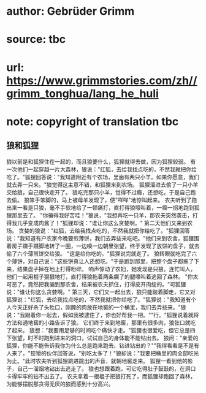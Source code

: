 # author: Gebrüder Grimm
# source: tbc
# url: https://www.grimmstories.com/zh//grimm_tonghua/lang_he_huli
# note: copyright of translation tbc

## 狼和狐狸 

狼以前是和狐狸住在一起的，而且狼要什么，狐狸就得去做，因为狐狸较弱。
有一次他们一起穿越一片大森林，狼说："红狐，去给我找点吃的，不然我就把你给吃了。"狐狸回答说："我知道附近有个农场，里面有两只小羊。如果你愿意，我们就去弄一只来。"狼觉得这主意不错，和狐狸来到农场。
狐狸溜进去偷了一只小羊交给狼，自己很快走开了。
狼吃完那只小羊，觉得不过瘾，还想吃，于是自己跑去偷。
狼笨手笨脚的，马上被母羊发现了，便"咩咩"地惊叫起来。
农夫听到了跑出来一看是只狼，毫不手软地给了一顿痛打，直打得狼嚎叫着，一瘸一拐地跑到狐狸那里去了。
"你骗得我好苦哇！"狼说，"我想再吃一只羊，那农夫突然袭击，打得我几乎变成肉酱了！"狐狸却说："谁让你这么贪婪啊。"
第二天他们又来到农场。
贪婪的狼说："红狐，去给我找点吃的，不然我就把你给吃了。"狐狸回答说："我知道有户农家今晚要煎薄饼，我们去弄些来吃吧。"他们来到农舍，狐狸围着房子蹑手蹑脚地转了一圈，一边嗅一边朝里张望，终于发现了放饼的盘子，就去偷了六个薄煎饼交给狼。
"这是给你吃的。"狐狸说完就走了。
狼转眼就吃完了六个薄饼，对自己说："这些饼真让人还想吃。"于是跑到那里，把整个盘子都拖了下来，结果盘子掉在地上打得粉碎。
响声惊动了农妇，她发现是只狼，连忙叫人，他们一起用棍子狠狠地打，直打得狼拖着两条瘸了的腿嚎叫着逃回了森林。
"你太可恶了，竟然把我骗到那农舍，结果被农夫抓住，打得皮开肉绽的。"可狐狸说："谁让你这么贪婪啊。"
第三天，它们又一起出去，狼只能跛着脚走，它又对狐狸说："红狐，去给我找点吃的，不然我就把你给吃了。"狐狸说："我知道有个人今天正好杀了头牲口，刚腌的肉放在地窖的一个桶里，我们去弄些来。"狼说："我跟着你一起去，假如我被逮住了，你也好帮我一把。""行。"狐狸说着就将方法和通地窖的小路告诉了狼。
它们终于来到地窖，那里有很多肉，狼张口就吃了起来。
狼想："我要用足够的时间吃个痛快才走。"狐狸也很爱吃，但它总是四下张望，时不时跑到进来的洞口，试试自己的身体能不能钻出去。
狼问："亲爱的狐狸，你能不能告诉我你为什么总是跑来跑去、钻进钻出的？""我得看看是不是有人来了，"狡猾的伙伴回答说，"别吃太多了！"狼却说："我要把桶里的肉全部吃光为止。"此时农夫听到狐狸跳进跳出的声音，就朝地窖走来。
狐狸一看到他的影子，自己一溜烟地钻出去逃走了。
狼也想跟着跑，可它吃得肚子鼓鼓的，在洞口卡得牢牢的钻不出去了。
农夫拿着一根棍子把狼打死了，而狐狸却跑回了森林，为能够摆脱那贪得无厌的狼而感到十分高兴。
